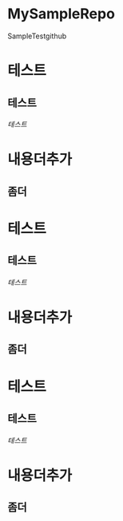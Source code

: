 # MySampleRepo
SampleTestgithub

# 테스트
## 테스트
###### 테스트
# 내용더추가
## 좀더
# 테스트
## 테스트
###### 테스트
# 내용더추가
## 좀더
# 테스트
## 테스트
###### 테스트
# 내용더추가
## 좀더
